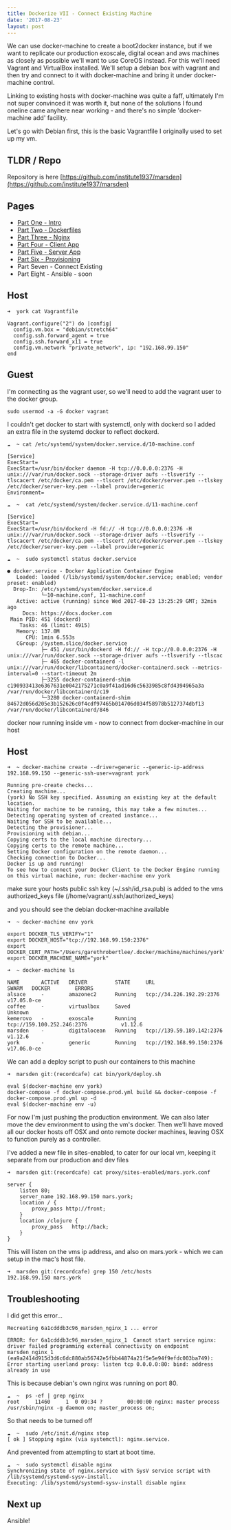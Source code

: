 ```yaml
---
title: Dockerize VII - Connect Existing Machine
date: '2017-08-23'
layout: post
---
```


We can use docker-machine to create a boot2docker instance, but if we want to replicate our production exoscale, digital ocean and aws machines as closely as possible we'll want to use CoreOS instead. For this we'll need Vagrant and VirtualBox installed. We'll setup a debian box with vagrant and then try and connect to it with docker-machine and bring it under docker-machine control.

Linking to existing hosts with docker-machine was quite a faff, ultimately I'm not super convinced it was worth it, but none of the solutions I found oneline came anyhere near working - and there's no simple 'docker-machine add' facility.

Let's go with Debian first, this is the basic Vagrantfile I originally used to set up my vm.

TLDR / Repo
----

Repository is here [https://github.com/institute1937/marsden](https://github.com/institute1937/marsden) 

Pages
----

* [Part One - Intro](../2017-08-17---dockerize-i-intro/)
* [Part Two - Dockerfiles](../2017-08-18---dockerize-ii-dockerfiles/)
* [Part Three - Nginx](../2017-08-21---dockerize-iii-nginx/) 
* [Part Four - Client App](../2017-08-21---dockerize-iv-client-container/) 
* [Part Five - Server App](../2017-08-21---dockerize-v-clojure-container/) 
* [Part Six - Provisioning](../2017-08-21---dockerize-vi-provision-exoscale/ )
* Part Seven - Connect Existing
* Part Eight - Ansible - soon

Host
---
```
➜  york cat Vagrantfile
```
```
Vagrant.configure("2") do |config|
  config.vm.box = "debian/stretch64"
  config.ssh.forward_agent = true
  config.ssh.forward_x11 = true
  config.vm.network "private_network", ip: "192.168.99.150"
end
```

Guest
---

I'm connecting as the vagrant user, so we'll need to add the vagrant user to the docker group.

```
sudo usermod -a -G docker vagrant
```

I couldn't get docker to start with systemctl, only with dockerd so I added an extra file in the systemd docker to reflect dockerd.

```
☁  ~ cat /etc/systemd/system/docker.service.d/10-machine.conf
```
```
[Service]
ExecStart=
ExecStart=/usr/bin/docker daemon -H tcp://0.0.0.0:2376 -H unix:///var/run/docker.sock --storage-driver aufs --tlsverify --tlscacert /etc/docker/ca.pem --tlscert /etc/docker/server.pem --tlskey /etc/docker/server-key.pem --label provider=generic
Environment=
```

```
☁  ~  cat /etc/systemd/system/docker.service.d/11-machine.conf
```
```
[Service]
ExecStart=
ExecStart=/usr/bin/dockerd -H fd:// -H tcp://0.0.0.0:2376 -H unix:///var/run/docker.sock --storage-driver aufs --tlsverify --tlscacert /etc/docker/ca.pem --tlscert /etc/docker/server.pem --tlskey /etc/docker/server-key.pem --label provider=generic
```


```
☁  ~  sudo systemctl status docker.service
```
```
● docker.service - Docker Application Container Engine
   Loaded: loaded (/lib/systemd/system/docker.service; enabled; vendor preset: enabled)
  Drop-In: /etc/systemd/system/docker.service.d
           └─10-machine.conf, 11-machine.conf
   Active: active (running) since Wed 2017-08-23 13:25:29 GMT; 32min ago
     Docs: https://docs.docker.com
 Main PID: 451 (dockerd)
    Tasks: 46 (limit: 4915)
   Memory: 137.0M
      CPU: 1min 6.553s
   CGroup: /system.slice/docker.service
           ├─ 451 /usr/bin/dockerd -H fd:// -H tcp://0.0.0.0:2376 -H unix:///var/run/docker.sock --storage-driver aufs --tlsverify --tlscac
           ├─ 465 docker-containerd -l unix:///var/run/docker/libcontainerd/docker-containerd.sock --metrics-interval=0 --start-timeout 2m
           ├─3255 docker-containerd-shim c190933413e6367631e0042175271c0a9f41ad16d6c5633985c8fd4394965a3a /var/run/docker/libcontainerd/c19
           └─3280 docker-containerd-shim 84672d056d205e3b152626c0f4cdf97465b014706d034f58978b5127374dbf13 /var/run/docker/libcontainerd/846
```

docker now running inside vm - now to connect from docker-machine in our host

Host
---
```
➜  ~ docker-machine create --driver=generic --generic-ip-address 192.168.99.150 --generic-ssh-user=vagrant york
```
```
Running pre-create checks...
Creating machine...
(york) No SSH key specified. Assuming an existing key at the default location.
Waiting for machine to be running, this may take a few minutes...
Detecting operating system of created instance...
Waiting for SSH to be available...
Detecting the provisioner...
Provisioning with debian...
Copying certs to the local machine directory...
Copying certs to the remote machine...
Setting Docker configuration on the remote daemon...
Checking connection to Docker...
Docker is up and running!
To see how to connect your Docker Client to the Docker Engine running on this virtual machine, run: docker-machine env york
```

make sure your hosts public ssh key (~/.ssh/id_rsa.pub) is added to the vms authorized_keys file (/home/vagrant/.ssh/authorized_keys)

and you should see the debian docker-machine available

```
➜  ~ docker-machine env york
```
```
export DOCKER_TLS_VERIFY="1"
export DOCKER_HOST="tcp://192.168.99.150:2376"
export DOCKER_CERT_PATH="/Users/garethrobertlee/.docker/machine/machines/york"
export DOCKER_MACHINE_NAME="york"
```

```
➜  ~ docker-machine ls
```
```
NAME       ACTIVE   DRIVER         STATE     URL                          SWARM   DOCKER        ERRORS
alsace     -        amazonec2      Running   tcp://34.226.192.29:2376             v17.05.0-ce
coffee     -        virtualbox     Saved                                          Unknown
kemerovo   -        exoscale       Running   tcp://159.100.252.246:2376           v1.12.6
marsden    -        digitalocean   Running   tcp://139.59.189.142:2376            v1.12.6
york       -        generic        Running   tcp://192.168.99.150:2376            v17.06.0-ce
```

We can add a deploy script to push our containers to this machine

```
➜  marsden git:(recordcafe) cat bin/york/deploy.sh
```
```
eval $(docker-machine env york)
docker-compose -f docker-compose.prod.yml build && docker-compose -f docker-compose.prod.yml up -d
eval $(docker-machine env -u)
```

For now I'm just pushing the production environment. We can also later move the dev environment to using the vm's docker. Then we'll have moved all our docker hosts off OSX and onto remote docker machines, leaving OSX to function purely as a controller. 

I've added a new file in sites-enabled, to cater for our local vm, keeping it separate from our production and dev files

```
➜  marsden git:(recordcafe) cat proxy/sites-enabled/mars.york.conf
```
```
server {
    listen 80;
    server_name 192.168.99.150 mars.york;
    location / {
        proxy_pass http://front;
    }
    location /clojure {
        proxy_pass   http://back;
    }
} 
```

This will listen on the vms ip address, and also on mars.york - which we can setup in the mac's host file.

```
➜  marsden git:(recordcafe) grep 150 /etc/hosts
192.168.99.150 mars.york
```

Troubleshooting
---

I did get this error...

```
Recreating 6a1cdddb3c96_marsden_nginx_1 ... error

ERROR: for 6a1cdddb3c96_marsden_nginx_1  Cannot start service nginx: driver failed programming external connectivity on endpoint marsden_nginx_1 (ea9a2414d915d3d6c6dc880ab56742e5fbb44874a21f5e5e94f9efdc003ba749): Error starting userland proxy: listen tcp 0.0.0.0:80: bind: address already in use
```

This is because debian's own nginx was running on port 80.
```
☁  ~  ps -ef | grep nginx
root     11460     1  0 09:34 ?        00:00:00 nginx: master process /usr/sbin/nginx -g daemon on; master_process on;
```

So that needs to be turned off

```
☁  ~  sudo /etc/init.d/nginx stop
[ ok ] Stopping nginx (via systemctl): nginx.service.
```

And prevented from attempting to start at boot time.

```
☁  ~  sudo systemctl disable nginx
Synchronizing state of nginx.service with SysV service script with /lib/systemd/systemd-sysv-install.
Executing: /lib/systemd/systemd-sysv-install disable nginx
```

Next up
---

Ansible!






